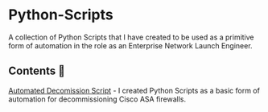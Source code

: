 # Python-Scripts

A collection of Python Scripts that I have created to be used as a primitive form of automation in the role as an Enterprise Network Launch Engineer.

## Contents :book:

[Automated Decomission Script](Automated%20Decomission%20Script/README.md) - I created Python Scripts as a basic form of automation for decommissioning Cisco ASA firewalls.
